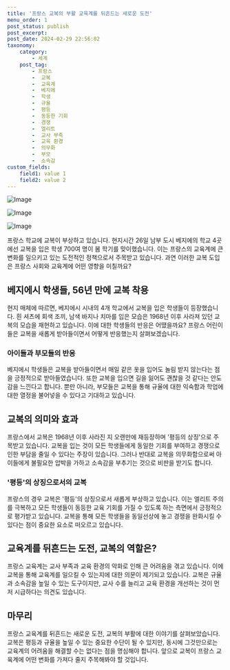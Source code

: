 ```yaml
---
title: '프랑스 교복의 부활 교육계를 뒤흔드는 새로운 도전'
menu_order: 1
post_status: publish
post_excerpt: 
post_date: 2024-02-29 22:56:02
taxonomy:
    category:
        - 세계
    post_tag:
        - 프랑스
        -  교복
        -  교육계
        -  베지에
        -  학생
        -  규율
        -  평등
        -  동등한 기회
        -  경쟁
        -  엘리트
        -  교사 부족
        -  교육 환경
        -  의무화
        -  부모
        -  소속감
custom_fields:
    field1: value 1
    field2: value 2
---
```


![Image](https://imgnews.pstatic.net/image/437/2024/02/29/0000381729_001_20240229100401563.jpg?type=w647)

![Image](https://imgnews.pstatic.net/image/437/2024/02/29/0000381729_002_20240229100401621.jpg?type=w647)

![Image](https://imgnews.pstatic.net/image/437/2024/02/29/0000381729_003_20240229100401664.jpg?type=w647)

프랑스 학교에 교복이 부상하고 있습니다. 현지시간 26일 남부 도시 베지에의 학교 4곳에선 교복을 입은 학생 700여 명이 봄 학기를 맞이했습니다. 이는 프랑스의 교육계에 큰 변화를 일으키고 있는 도전적인 정책으로서 주목받고 있습니다. 과연 이러한 교복 도입은 프랑스 사회와 교육계에 어떤 영향을 미칠까요?
## 베지에시 학생들, 56년 만에 교복 착용
현지 매체에 따르면, 베지에시 시내의 4개 학교에서 교복을 입은 학생들이 등장했습니다. 흰 셔츠에 회색 조끼, 남색 바지나 치마를 입은 모습은 1968년 이후 사라져 있던 교복의 모습을 재현하고 있습니다. 이에 대한 학생들의 반응은 어땠을까요? 프랑스 어린이들은 교복을 새롭게 받아들이면서 어떻게 반응했는지 살펴보겠습니다.
### 아이들과 부모들의 반응
베지에시 학생들은 교복을 받아들이면서 매일 같은 옷을 입어도 놀림 받지 않는다는 점을 긍정적으로 받아들였습니다. 또한 교복을 입으면 길을 잃어도 괜찮을 것 같다는 안도감을 느낀다고 합니다. 뿐만 아니라, 부모들은 교복을 통해 규율에 대한 익숙함과 학업에 대한 열정을 불어넣을 수 있다고 기대하고 있습니다.
## 교복의 의미와 효과
프랑스에서 교복은 1968년 이후 사라진 지 오랜만에 재등장하며 '평등의 상징'으로 주목받고 있습니다. 교복을 입는 것이 모든 학생들에게 동일한 기회를 부여하고 경쟁으로 인한 부담을 줄일 수 있다는 주장이 있습니다. 그러나 반대로 교복을 의무화함으로써 아이들에게 불필요한 압박을 가하고 소속감을 부추기는 것으로 비판을 받기도 합니다.
### '평등'의 상징으로서의 교복
프랑스의 경우 교복은 '평등'의 상징으로서 새롭게 부상하고 있습니다. 이는 엘리트 주의를 극복하고 모든 학생들이 동등한 교육 기회를 가질 수 있도록 하는 측면에서 긍정적으로 평가받고 있습니다. 교복을 통해 모든 학생들을 동일선상에 놓고 경쟁을 완화시킬 수 있다는 점이 중요한 요소로 떠오르고 있습니다.
## 교육계를 뒤흔드는 도전, 교복의 역할은?
프랑스 교육계는 교사 부족과 교육 환경의 악화로 인해 큰 어려움을 겪고 있습니다. 이에 교복을 통해 교육계를 일으킬 수 있는지에 대한 의문이 제기되고 있습니다. 교복은 규율과 소속감을 높일 수 있는 도구이지만, 교사 수를 늘리고 교육 환경을 개선하는 것이 먼저 시급하다는 의견도 있습니다.
## 마무리
프랑스 교육계를 뒤흔드는 새로운 도전, 교복의 부활에 대한 이야기를 살펴보았습니다. 교복은 평등과 규율을 높일 수 있는 중요한 수단이 될 수 있지만, 동시에 그것만으로는 교육계의 어려움을 해결할 수는 없다는 점을 명심해야 합니다. 앞으로 교복이 프랑스 교육계에 어떤 변화를 가져다 줄지 주목해봐야 할 것입니다.
